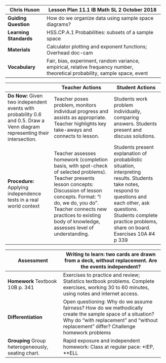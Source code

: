 
|Chris Huson |Lesson Plan 11.1 IB Math SL  2 October 2018|
|---|---|
|**Guiding Question**|How do we organize data using sample space diagrams?|
|**Learning Standards**|HSS.CP.A.1 Probabilities: subsets of a sample space
|**Materials**|Calculator plotting and exponent functions; Overhead doc-cam|
|**Vocabulary**|Fair, bias, experiment, random variance, empirical, relative frequency number, theoretical probability, sample space, event|

||Teacher Actions|Student Actions|
|---|---|---|
|**Do Now:** Given two independent events with probability 0.6 and 0.5. Draw a Venn diagram representing their intersection.|Teacher poses problem, monitors individual progress and assists as appropriate. Teacher highlights key take-aways and connects to lesson.|Students work problem individually, comparing answers. Students present and discuss solutions.|
|**Procedure:** Applying independence tests in a real world context|Teacher assesses homework (completion basis, with spot-check of selected problems). Teacher presents lesson concepts: Discussion of lesson concepts. Format: “I do, we do, you do”. Teacher connects new practices to existing body of knowledge, assesses level of understanding.|Students present explanation of probabilistic situation, interpreting results. Students take notes, respond to questions and each other, ask questions. Students complete practice problems, share on board. Exercises 10A \#4 p 339|

|**Assessment**|Writing to learn: two cards are drawn from a deck, without replacement. Are the events independent?|
|---|---|
|**Homework** Textbook 10B p. 341|Exercises to practice and review; Statistics textbook problems. Complete exercises, working 30 to 60 minutes, using notes and internet access.|
|**Differentiation**|Open questioning: Why do we assume fairness? How do we methodically create the sample space of a situation? Why do “with replacement” and “without replacement” differ? Challenge homework problems|
|**Grouping** Group heterogeneously, seating chart.|Rapid exposure and independent homework: Class at regular pace: \*IEP, \*\*ELL|
<!--stackedit_data:
eyJoaXN0b3J5IjpbMTg1ODYyMzQwNCwtMjEzMjU1MTAxMV19
-->